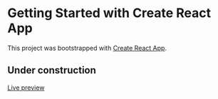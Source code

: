 # Getting Started with Create React App

This project was bootstrapped with [Create React App](https://github.com/facebook/create-react-app).

## Under construction

[Live preview](https://e-comm-app-777.web.app/)
